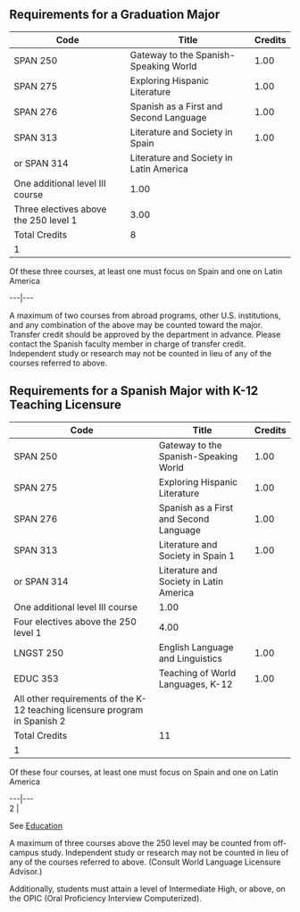 ##  Requirements for a Graduation Major

Code  |  Title  |  Credits  
---|---|---  
SPAN 250  |  Gateway to the Spanish-Speaking World  |  1.00  
SPAN 275  |  Exploring Hispanic Literature  |  1.00  
SPAN 276  |  Spanish as a First and Second Language  |  1.00  
SPAN 313  |  Literature and Society in Spain  |  1.00  
or SPAN 314  |  Literature and Society in Latin America  
One additional level III course  |  1.00  
Three electives above the 250 level  1  |  3.00  
Total Credits  |  8  
1  |

Of these three courses, at least one must focus on Spain and one on Latin
America  
  
---|---  
  
A maximum of two courses from abroad programs, other U.S. institutions, and
any combination of the above may be counted toward the major. Transfer credit
should be approved by the department in advance. Please contact the Spanish
faculty member in charge of transfer credit. Independent study or research may
not be counted in lieu of any of the courses referred to above.

##  Requirements for a Spanish Major with K-12 Teaching Licensure

Code  |  Title  |  Credits  
---|---|---  
SPAN 250  |  Gateway to the Spanish-Speaking World  |  1.00  
SPAN 275  |  Exploring Hispanic Literature  |  1.00  
SPAN 276  |  Spanish as a First and Second Language  |  1.00  
SPAN 313  |  Literature and Society in Spain  1  |  1.00  
or SPAN 314  |  Literature and Society in Latin America  
One additional level III course  |  1.00  
Four electives above the 250 level  1  |  4.00  
LNGST 250  |  English Language and Linguistics  |  1.00  
EDUC 353  |  Teaching of World Languages, K-12  |  1.00  
All other requirements of the K-12 teaching licensure program in Spanish  2  |  
Total Credits  |  11  
1  |

Of these four courses, at least one must focus on Spain and one on Latin
America  
  
---|---  
2  |

See [ Education ](/academic-programs/education/)  
  
A maximum of three courses above the 250 level may be counted from off-campus
study. Independent study or research may not be counted in lieu of any of the
courses referred to above. (Consult World Language Licensure Advisor.)

Additionally, students must attain a level of Intermediate High, or above, on
the OPIC (Oral Proficiency Interview Computerized).


